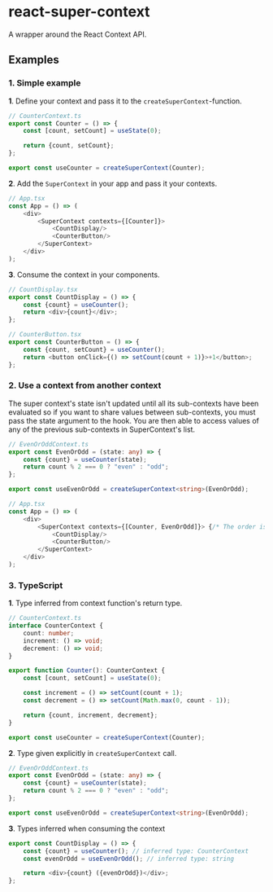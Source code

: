 # react-super-context

A wrapper around the React Context API.

## Examples

### 1. Simple example

**1**. Define your context and pass it to the `createSuperContext`-function.
```typescript
// CounterContext.ts
export const Counter = () => {
    const [count, setCount] = useState(0);

    return {count, setCount};
};

export const useCounter = createSuperContext(Counter);
```
**2**. Add the `SuperContext` in your app and pass it your contexts. 
```typescript jsx
// App.tsx
const App = () => (
    <div>
        <SuperContext contexts={[Counter]}>
            <CountDisplay/>
            <CounterButton/>
        </SuperContext>
    </div>
);
```

**3**. Consume the context in your components.
```typescript jsx
// CountDisplay.tsx
export const CountDisplay = () => {
    const {count} = useCounter();
    return <div>{count}</div>;
};

// CounterButton.tsx 
export const CounterButton = () => {
    const {count, setCount} = useCounter();
    return <button onClick={() => setCount(count + 1)}>+1</button>;
};
```

### 2. Use a context from another context

The super context's state isn't updated until all its sub-contexts have been evaluated so if you want to share values between sub-contexts, you must pass the state argument to the hook. You are then able to access values of any of the previous sub-contexts in SuperContext's list.

```typescript jsx
// EvenOrOddContext.ts
export const EvenOrOdd = (state: any) => {
    const {count} = useCounter(state);
    return count % 2 === 0 ? "even" : "odd";
};

export const useEvenOrOdd = createSuperContext<string>(EvenOrOdd);

// App.tsx
const App = () => (
    <div>
        <SuperContext contexts={[Counter, EvenOrOdd]}> {/* The order is important */}
            <CountDisplay/>
            <CounterButton/>
        </SuperContext>
    </div>
);
```

### 3. TypeScript

**1**. Type inferred from context function's return type.
```typescript jsx
// CounterContext.ts
interface CounterContext {
    count: number;
    increment: () => void;
    decrement: () => void;
}

export function Counter(): CounterContext {
    const [count, setCount] = useState(0);

    const increment = () => setCount(count + 1);
    const decrement = () => setCount(Math.max(0, count - 1));

    return {count, increment, decrement};
}

export const useCounter = createSuperContext(Counter);
```

**2**. Type given explicitly in `createSuperContext` call.
```typescript
// EvenOrOddContext.ts
export const EvenOrOdd = (state: any) => {
    const {count} = useCounter(state);
    return count % 2 === 0 ? "even" : "odd";
};

export const useEvenOrOdd = createSuperContext<string>(EvenOrOdd);
```

**3**. Types inferred when consuming the context
```typescript jsx
export const CountDisplay = () => {
    const {count} = useCounter(); // inferred type: CounterContext
    const evenOrOdd = useEvenOrOdd(); // inferred type: string

    return <div>{count} ({evenOrOdd})</div>;
};
```
